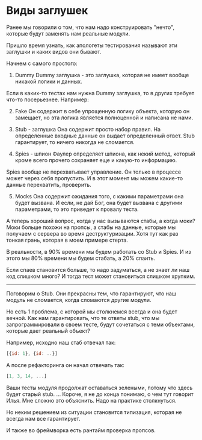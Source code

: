 # Виды заглушек

Ранее мы говорили о том, что нам надо конструировать "нечто", которые будут
заменять нам реальные модули.

Пришло время узнать, как апологеты тестирования называют эти заглушки и каких
видов они бывают.

Начнем с самого простого:

1. Dummy
Dummy заглушка - это заглушка, которая не имеет вообще никакой логики и данных.

Если в каких-то тестах нам нужна Dummy заглушка, то в других требует что-то
посерьезнее. Например:

2. Fake
Он содержит в себе упрощенную логику объекта, которую он замещает, но эта логика
является полноценной и написана не нами.

3. Stub - заглушка
Она содержит просто набор правил. На определенные входные данные он выдает
определенный ответ. Stub гарантирует, то ничего никогда не сломается.

4. Spies - шпион
Фаулер определяет шпиона, как некий метод, который кроме всего прочего сохраняет
еще и какую-то информацию.

Spies вообще не перехватывает управление. Он только в процессе может через себя
пропустить. И в этот момент мы можем какие-то данные перехватить, проверить.

5. Mocks
Она содержит ожидания того, с какими параметрами она будет вызвана.
И если, не дай Бог, она будет вызвана с другими параметрами, то это приведет
к провалу теста.

А теперь хороший вопрос, когда у нас вызываются стабы, а когда моки?
Моки больше похожи на пропсы, а стабы на данные, которые мы получаем с сервера
во время деструктуризации. Хотя тут как раз тонкая грань, которая в моем примере
стерта.

В реальности, в 90% времени мы будем работать со Stub и Spies.
И из этого мы 80% времени мы будем стабать, а 20% спаить.

Если спаев становится больше, то надо задуматься, а не знает ли наш код
слишком много? И тогда тест может становиться слишком хрупким.

---
Поговорим о Stub.
Они прекрасны тем, что гарантируют, что наш модуль не сломается, когда сломаются
другие модули.

Но есть 1 проблема, с которой мы столкнемся всегда и она будет вечной.
Как нам гарантировать, что те ответы stub, что мы запрограммировали в своем
тесте, будут сочетаться с теми объектами, которые дает реальный объект?

Например, исходно наш стаб отвечал так:

```js
[{id: 1}, {id: ..}]
```

А после рефакторинга он начал отвечать так:

```js
[1, 3, 14, ...]
```

Ваши тесты модуля продолжат оставаться зелеными, потому что здесь будет старый
stub. ... Короче, я не до конца понимаю, о чем тут говорит Илья. Мне сложно
это объяснить. Надо на практике столкнуться.

Но неким решением из ситуации становится типизация, которая не всегда нам все
гарантирует.

И также во фреймворка есть рантайм проверка пропсов.
